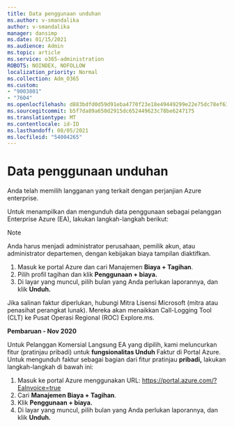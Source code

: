 ```yaml
---
title: Data penggunaan unduhan
ms.author: v-smandalika
author: v-smandalika
manager: dansimp
ms.date: 01/15/2021
ms.audience: Admin
ms.topic: article
ms.service: o365-administration
ROBOTS: NOINDEX, NOFOLLOW
localization_priority: Normal
ms.collection: Adm_O365
ms.custom:
- "9003801"
- "7604"
ms.openlocfilehash: d883bdfd0d59d91eba4770f23e18e49449299e22e75dc78ef63eaf5001c03419
ms.sourcegitcommit: b5f7da89a650d2915dc652449623c78be6247175
ms.translationtype: MT
ms.contentlocale: id-ID
ms.lasthandoff: 08/05/2021
ms.locfileid: "54004265"
---
```

# <a name="download-usage-data"></a>Data penggunaan unduhan

Anda telah memilih langganan yang terkait dengan perjanjian Azure enterprise.

Untuk menampilkan dan mengunduh data penggunaan sebagai pelanggan Enterprise Azure (EA), lakukan langkah-langkah berikut:

> [!NOTE]
> Anda harus menjadi administrator perusahaan, pemilik akun, atau administrator departemen, dengan kebijakan biaya tampilan diaktifkan. 

1. Masuk ke portal Azure dan cari Manajemen **Biaya + Tagihan**.
2. Pilih profil tagihan dan klik **Penggunaan + biaya.**
3. Di layar yang muncul, pilih bulan yang Anda perlukan laporannya, dan klik **Unduh.**

Jika salinan faktur diperlukan, hubungi Mitra Lisensi Microsoft (mitra atau penasihat perangkat lunak). Mereka akan menaikkan Call-Logging Tool (CLT) ke Pusat Operasi Regional (ROC) Explore.ms.

**Pembaruan - Nov 2020**

Untuk Pelanggan Komersial Langsung EA yang dipilih, kami meluncurkan fitur (pratinjau pribadi) untuk **fungsionalitas Unduh** Faktur di Portal Azure. Untuk mengunduh faktur sebagai bagian dari fitur pratinjau **pribadi,** lakukan langkah-langkah di bawah ini:

1. Masuk ke portal Azure menggunakan URL: https://portal.azure.com/?EaInvoice=true 
2. Cari **Manajemen Biaya + Tagihan**. 
3. Klik **Penggunaan + biaya.** 
4. Di layar yang muncul, pilih bulan yang Anda perlukan laporannya, dan klik **Unduh.**